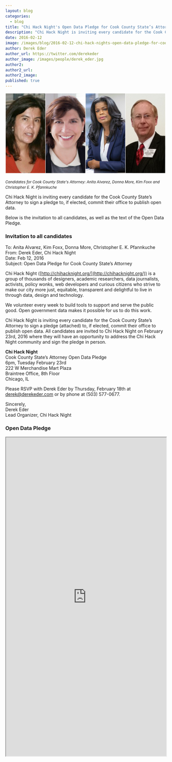```yaml
---
layout: blog
categories: 
  - blog
title: "Chi Hack Night's Open Data Pledge for Cook County State’s Attorney"
description: "Chi Hack Night is inviting every candidate for the Cook County State’s Attorney to sign a pledge to, if elected, commit their office to publish open data at attend Chi Hack Night on Feb 23rd, 2016."
date: 2016-02-12
image: /images/blog/2016-02-12-chi-hack-nights-open-data-pledge-for-cook-county-states-attorney/cook-county-states-attorney.jpg
author: Derek Eder
author_url: https://twitter.com/derekeder
author_image: /images/people/derek_eder.jpg
author2: 
author2_url: 
author2_image: 
published: true
---
```


<p class="text-center"><img src="/images/blog/2016-02-12-chi-hack-nights-open-data-pledge-for-cook-county-states-attorney/cook-county-states-attorney.jpg" alt="Introductions at Chi Hack Night" class="img-thumbnail" /><br />

<small><em>Candidates for Cook County State's Attorney: Anita Alvarez, Donna More, Kim Foxx and Christopher E. K. Pfannkuche</em></small>
</p>

Chi Hack Night is inviting every candidate for the Cook County State’s Attorney to sign a pledge to, if elected, commit their office to publish open data. 

Below is the invitation to all candidates, as well as the text of the Open Data Pledge.

### Invitation to all candidates

To: Anita Alvarez, Kim Foxx, Donna More, Christopher E. K. Pfannkuche<br />
From: Derek Eder, Chi Hack Night<br />
Date: Feb 12, 2016<br />
Subject: Open Data Pledge for Cook County State’s Attorney

Chi Hack Night ([http://chihacknight.org/](http://chihacknight.org/)) is a group of thousands of designers, academic researchers, data journalists, activists, policy wonks, web developers and curious citizens who strive to make our city more just, equitable, transparent and delightful to live in through data, design and technology.

We volunteer every week to build tools to support and serve the public good. Open government data makes it possible for us to do this work. 

Chi Hack Night is inviting every candidate for the Cook County State’s Attorney to sign a pledge (attached) to, if elected, commit their office to publish open data. All candidates are invited to Chi Hack Night on February 23rd, 2016 where they will have an opportunity to address the Chi Hack Night community and sign the pledge in person.

**Chi Hack Night**<br />
Cook County State’s Attorney Open Data Pledge<br />
6pm, Tuesday February 23rd<br />
222 W Merchandise Mart Plaza<br />
Braintree Office, 8th Floor<br />
Chicago, IL

Please RSVP with Derek Eder by Thursday, February 18th at derek@derekeder.com or by phone at (503) 577-0677.

Sincerely,<br />
Derek Eder<br />
Lead Organizer, Chi Hack Night

### Open Data Pledge
<iframe frameborder="1" height="1000" width="100%" src="https://docs.google.com/document/d/1vXzEXRa_8EWDPBJxiQOqMGtSlijokeIWK9gC9L2-jMI/pub?embedded=true"></iframe>
